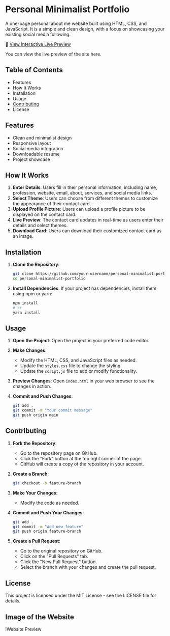 # Personal Minimalist Portfolio

A one-page personal about me website built using HTML, CSS, and JavaScript. It is a simple and clean design, with a focus on showcasing your existing social media following.

📱 [View Interactive Live Preview](https://rajath2005.github.io/Raj_res.github.io/preview.html)




You can view the live preview of the site here.

## Table of Contents

- Features
- How It Works
- Installation
- Usage
- [Contributing](#contributing)
- License

## Features

- Clean and minimalist design
- Responsive layout
- Social media integration
- Downloadable resume
- Project showcase

## How It Works

1. **Enter Details**: Users fill in their personal information, including name, profession, website, email, about, services, and social media links.
2. **Select Theme**: Users can choose from different themes to customize the appearance of their contact card.
3. **Upload Profile Picture**: Users can upload a profile picture to be displayed on the contact card.
4. **Live Preview**: The contact card updates in real-time as users enter their details and select themes.
5. **Download Card**: Users can download their customized contact card as an image.

## Installation

1. **Clone the Repository**:
    ```bash
    git clone https://github.com/your-username/personal-minimalist-portfolio.git
    cd personal-minimalist-portfolio
    ```

2. **Install Dependencies**:
    If your project has dependencies, install them using npm or yarn:
    ```bash
    npm install
    # or
    yarn install
    ```

## Usage

1. **Open the Project**:
    Open the project in your preferred code editor.

2. **Make Changes**:
    - Modify the HTML, CSS, and JavaScript files as needed.
    - Update the `styles.css` file to change the styling.
    - Update the `script.js` file to add or modify functionality.

3. **Preview Changes**:
    Open `index.html` in your web browser to see the changes in action.

4. **Commit and Push Changes**:
    ```bash
    git add .
    git commit -m "Your commit message"
    git push origin main
    ```

## Contributing

1. **Fork the Repository**:
    - Go to the repository page on GitHub.
    - Click the "Fork" button at the top right corner of the page.
    - GitHub will create a copy of the repository in your account.

2. **Create a Branch**:
    ```bash
    git checkout -b feature-branch
    ```

3. **Make Your Changes**:
    - Modify the code as needed.

4. **Commit and Push Your Changes**:
    ```bash
    git add .
    git commit -m "Add new feature"
    git push origin feature-branch
    ```

5. **Create a Pull Request**:
    - Go to the original repository on GitHub.
    - Click on the "Pull Requests" tab.
    - Click the "New Pull Request" button.
    - Select the branch with your changes and create the pull request.

## License

This project is licensed under the MIT License - see the LICENSE file for details.

## Image of the Website

!Website Preview
